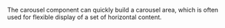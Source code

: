 The carousel component can quickly build a carousel area, which is often used for flexible display of a set of horizontal content.
